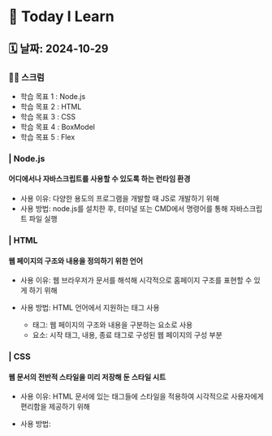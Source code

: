# 📝 Today I Learn

## 🗓️ 날짜: 2024-10-29

### 🙏🏻 스크럼
- 학습 목표 1 : Node.js
- 학습 목표 2 : HTML
- 학습 목표 3 : CSS
- 학습 목표 4 : BoxModel
- 학습 목표 5 : Flex 


### | Node.js
#### 어디에서나 자바스크립트를 사용할 수 있도록 하는 런타임 환경
- 사용 이유: 다양한 용도의 프로그램을 개발할 때 JS로 개발하기 위해
- 사용 방법: node.js를 설치한 후, 터미널 또는 CMD에서 명령어를 통해 자바스크립트 파일 실행


### | HTML
#### 웹 페이지의 구조와 내용을 정의하기 위한 언어
- 사용 이유: 웹 브라우저가 문서를 해석해 시각적으로 홈페이지 구조를 표현할 수 있게 하기 위해
- 사용 방법: HTML 언어에서 지원하는 태그 사용

    - 태그: 웹 페이지의 구조와 내용을 구분하는 요소로 사용
    - 요소: 시작 태그, 내용, 종료 태그로 구성된 웹 페이지의 구성 부분


### | CSS
#### 웹 문서의 전반적 스타일을 미리 저장해 둔 스타일 시트
- 사용 이유: HTML 문서에 있는 태그들에 스타일을 적용하여 시각적으로 사용자에게 편리함을 제공하기 위해
- 사용 방법: <style> 태그를 사용하거나, 외부 스타일시트 파일은 <link> 태그로 HTML문서에 연결

    - 선택자: 웹 페이지 특정 부분을 지정해 스타일을 적용하기 위한 이름이나 기호 (요소/ 클래스/ ID)


### | BoxModel
#### HTML 요소를 내용, 패딩, 테두리, 여백 등의 영역으로 나누어 사각형 박스로 표현하는 방법
- 사용 이유: 웹 페이지 요소를 구조화하고 크기, 여백을 제어하기 위해
- 사용 방법: 요소의 여러가지 속성을 CSS에서 설정해서 사용

    <img src="boxModel.png" alt="박스 모델" width="300px" >


### | Flex
#### 웹 페이지 요소들을 유연하게 배치하고 조정하기 위한 레이아웃 모델
- 사용 이유: 다양한 화면 크기에 대응하는 반응형 웹디자인을 쉽게 구현하기 위해서
- 사용 방법: Flex 사용 방법의 핵심은 부모 요소에 Flex 속성을 적용해 자식 요소들의 배치, 방향, 간격을 유연히 조절하는 것

    - Flex Container: Flex 내부의 아이템을 감싸는 영역
    - Flex Item: 데이터 집합 요소 항목, 즉 관련 있는 필드 모임 (Flex 배치 시 실질적으로 배치되는 것들)
    - Flex Direction: Flex 컨테이너 안의 아이템들이 나열되는 방향을 정하는 CSS 속성 (메인 축 결정 - 가로: row, 세로: column)
    - Align Items: Flex 컨테이너 안의 아이템들을 교차룩에 대해 어떻게 정렬할지 설정하는 CSS 속성 (세로축에 대해 상단, 중단, 하단)
    - Justify Content: Flex 컨테이너 안 아이템들의 메인 축에 대해 어떻게 정렬할 지 설정하는 CSS 속성 (메인 축에 대해 시작점, 중앙, 끝점 or 사이에 공간)
    - Flex Grow: 아이템이 컨테이너 내 여분 공간을 어떻게 확장할 지 결정하는 속성
    - Flex Shrink: 아이템이 공간이 부족할 때 어떻게 축소될지 결정하는 속성
    - Flex Basis: 아이템의 초기 크기를 결정하는 속성
    - Flex Wrap: 컨테이너 안 아이템들이 한줄에 모두 표시되지 않을 때 다음 줄로 넘어갈 지 여부를 결정하는 CSS 속성


### ✊🏻 오늘의 도전 과제와 해결 방법
- 도전 과제 1: 리틀리 만들어보기
- 도전 과제 2: express 미니퀘스트 & 과제 (Node.js, HTML & CSS 1번 ~ Flex)
- 도전 과제 3: git 미니퀘스트 3번 보강


### 💭 오늘의 회고
- 각 개념들을 이해하고 사용 방법을 조금씩은 익힌 것 같다. 
- 리틀리 만들어보기를 통해 전체적인 웹페이지 구조를 깨달았다.
- form 태그 사용법에 대해 익혔다.


### 🔗 참고 자료 및 링크
- [Node.js](https://www.notion.so/adapterz/Node-js-12d394a4806180e7a948eebda23fc554?pvs=4)
- [HTML](https://www.notion.so/adapterz/HTML-12d394a48061808392c0ff801156ef1d?pvs=4)
- [CSS](https://www.notion.so/adapterz/CSS-12d394a4806180059c45dbf3e932ad14?pvs=4)
- [BoxModel](https://www.notion.so/adapterz/Boxmodel-12d394a48061808197b8e34f563c4455?pvs=4)
- [Flex](https://www.notion.so/adapterz/Flex-12d394a480618031ac7bfe731dfbeac3?pvs=4)